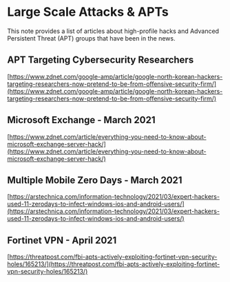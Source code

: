 # Large Scale Attacks & APTs

This note provides a list of articles about high-profile hacks and Advanced Persistent Threat (APT) groups that have been in the news.

## APT Targeting Cybersecurity Researchers

[https://www.zdnet.com/google-amp/article/google-north-korean-hackers-targeting-researchers-now-pretend-to-be-from-offensive-security-firm/](https://www.zdnet.com/google-amp/article/google-north-korean-hackers-targeting-researchers-now-pretend-to-be-from-offensive-security-firm/)

## Microsoft Exchange - March 2021

[https://www.zdnet.com/article/everything-you-need-to-know-about-microsoft-exchange-server-hack/](https://www.zdnet.com/article/everything-you-need-to-know-about-microsoft-exchange-server-hack/)

## Multiple Mobile Zero Days - March 2021

[https://arstechnica.com/information-technology/2021/03/expert-hackers-used-11-zerodays-to-infect-windows-ios-and-android-users/](https://arstechnica.com/information-technology/2021/03/expert-hackers-used-11-zerodays-to-infect-windows-ios-and-android-users/)

## Fortinet VPN - April 2021

[https://threatpost.com/fbi-apts-actively-exploiting-fortinet-vpn-security-holes/165213/](https://threatpost.com/fbi-apts-actively-exploiting-fortinet-vpn-security-holes/165213/)